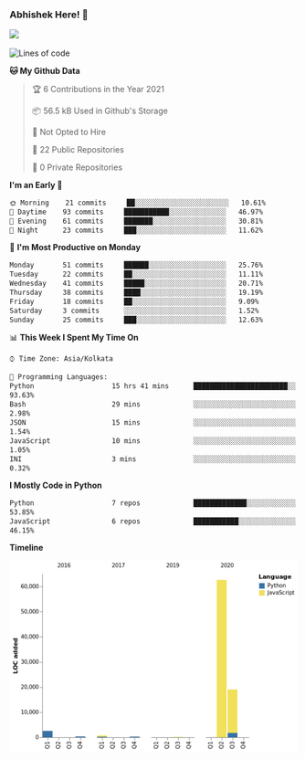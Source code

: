 ### Abhishek Here! 👋
![](https://komarev.com/ghpvc/?username=5parkp1ug&color=green)

<!--
**5parkp1ug/5parkp1ug** is a ✨ _special_ ✨ repository because its `README.md` (this file) appears on your GitHub profile.

Here are some ideas to get you started:

- 🔭 I’m currently working on ...
- 🌱 I’m currently learning ...
- 👯 I’m looking to collaborate on ...
- 🤔 I’m looking for help with ...
- 💬 Ask me about ...
- 📫 How to reach me: ...
- 😄 Pronouns: ...
- ⚡ Fun fact: ...
-->

<!--START_SECTION:waka-->
![Lines of code](https://img.shields.io/badge/From%20Hello%20World%20I%27ve%20Written-85687%20lines%20of%20code-blue)

**🐱 My Github Data** 

> 🏆 6 Contributions in the Year 2021
 > 
> 📦 56.5 kB Used in Github's Storage 
 > 
> 🚫 Not Opted to Hire
 > 
> 📜 22 Public Repositories 
 > 
> 🔑 0 Private Repositories  
 > 
**I'm an Early 🐤** 

```text
🌞 Morning    21 commits     ██░░░░░░░░░░░░░░░░░░░░░░░   10.61% 
🌆 Daytime    93 commits     ███████████░░░░░░░░░░░░░░   46.97% 
🌃 Evening    61 commits     ███████░░░░░░░░░░░░░░░░░░   30.81% 
🌙 Night      23 commits     ███░░░░░░░░░░░░░░░░░░░░░░   11.62%

```
📅 **I'm Most Productive on Monday** 

```text
Monday       51 commits     ██████░░░░░░░░░░░░░░░░░░░   25.76% 
Tuesday      22 commits     ██░░░░░░░░░░░░░░░░░░░░░░░   11.11% 
Wednesday    41 commits     █████░░░░░░░░░░░░░░░░░░░░   20.71% 
Thursday     38 commits     ████░░░░░░░░░░░░░░░░░░░░░   19.19% 
Friday       18 commits     ██░░░░░░░░░░░░░░░░░░░░░░░   9.09% 
Saturday     3 commits      ░░░░░░░░░░░░░░░░░░░░░░░░░   1.52% 
Sunday       25 commits     ███░░░░░░░░░░░░░░░░░░░░░░   12.63%

```


📊 **This Week I Spent My Time On** 

```text
⌚︎ Time Zone: Asia/Kolkata

💬 Programming Languages: 
Python                   15 hrs 41 mins      ███████████████████████░░   93.63% 
Bash                     29 mins             ░░░░░░░░░░░░░░░░░░░░░░░░░   2.98% 
JSON                     15 mins             ░░░░░░░░░░░░░░░░░░░░░░░░░   1.54% 
JavaScript               10 mins             ░░░░░░░░░░░░░░░░░░░░░░░░░   1.05% 
INI                      3 mins              ░░░░░░░░░░░░░░░░░░░░░░░░░   0.32%

```

**I Mostly Code in Python** 

```text
Python                   7 repos             █████████████░░░░░░░░░░░░   53.85% 
JavaScript               6 repos             ███████████░░░░░░░░░░░░░░   46.15%

```


**Timeline**

![Chart not found](https://raw.githubusercontent.com/5parkp1ug/5parkp1ug/master/charts/bar_graph.png) 


<!--END_SECTION:waka-->
